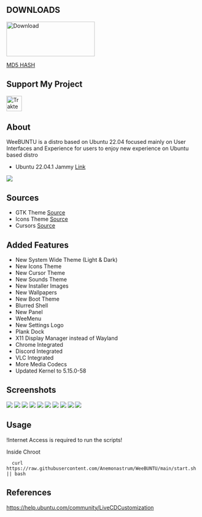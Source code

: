 ## DOWNLOADS

[<img src="https://github.com/Anemonastrum/RemasterUbuntu/raw/main/docs/download.png" height="90" width="230" alt="Download">](https://amikomac-my.sharepoint.com/:u:/g/personal/dtirta_e_students_amikom_ac_id/EbqXJlH3iOtMtnGLJuIwTJgBRtRTqx9mpzVz0E3gPUnvNw?e=dYIsjn&download=1)

[MD5 HASH](https://amikomac-my.sharepoint.com/:u:/g/personal/dtirta_e_students_amikom_ac_id/ESR1ox5LyFJBiOCWrHzrtSwB-LQNifiCB1DeT1nWRSRpKg?e=zMVK6K&download=1)

## Support My Project

[<img src="https://cdn.trakteer.id/images/embed/trbtn-red-2.png" height="40" style="border:0px;height:40px;" alt="Trakteer Saya">](https://trakteer.id/anemonastrum/tip)

## About
WeeBUNTU is a distro based on Ubuntu 22.04 focused mainly on User Interfaces and Experience for users to enjoy new experience on Ubuntu based distro
- Ubuntu 22.04.1 Jammy [Link](http://releases.ubuntu.com/jammy/)

<img src=https://github.com/Anemonastrum/RemasterUbuntu/raw/main/Background/warty-final-ubuntu.png width="auto" height="auto"/>

## Sources
- GTK Theme [Source](https://github.com/vinceliuice/WhiteSur-gtk-theme)
- Icons Theme [Source](https://github.com/yeyushengfan258/Reversal-icon-theme)
- Cursors [Source](https://github.com/vinceliuice/Vimix-cursors)

## Added Features
- New System Wide Theme (Light & Dark)
- New Icons Theme
- New Cursor Theme
- New Sounds Theme
- New Installer Images
- New Wallpapers
- New Boot Theme
- Blurred Shell
- New Panel
- WeeMenu
- New Settings Logo
- Plank Dock
- X11 Display Manager instead of Wayland
- Chrome Integrated
- Discord Integrated
- VLC Integrated
- More Media Codecs
- Updated Kernel to 5.15.0-58

## Screenshots

<img src=https://github.com/Anemonastrum/RemasterUbuntu/raw/main/docs/Screenshots/about.png width="auto" height="auto"/>

<img src=https://github.com/Anemonastrum/RemasterUbuntu/raw/main/docs/Screenshots/background.png width="auto" height="auto"/>

<img src=https://github.com/Anemonastrum/RemasterUbuntu/raw/main/docs/Screenshots/panel.png width="auto" height="auto"/>

<img src=https://github.com/Anemonastrum/RemasterUbuntu/raw/main/docs/Screenshots/blur.png width="auto" height="auto"/>

<img src=https://github.com/Anemonastrum/RemasterUbuntu/raw/main/docs/Screenshots/dark.png width="auto" height="auto"/>
<img src=https://github.com/Anemonastrum/RemasterUbuntu/raw/main/docs/Screenshots/light.png width="auto" height="auto"/>

<img src=https://github.com/Anemonastrum/RemasterUbuntu/raw/main/docs/Screenshots/files_dark.png width="auto" height="auto"/>
<img src=https://github.com/Anemonastrum/RemasterUbuntu/raw/main/docs/Screenshots/files_light.png width="auto" height="auto"/>

<img src=https://github.com/Anemonastrum/RemasterUbuntu/raw/main/docs/Screenshots/chrome.png width="auto" height="auto"/>

<img src=https://github.com/Anemonastrum/RemasterUbuntu/raw/main/docs/Screenshots/weemenu.png width="auto" height="auto"/>



## Usage

!Internet Access is required to run the scripts!

Inside Chroot

      curl https://raw.githubusercontent.com/Anemonastrum/WeeBUNTU/main/start.sh || bash
      
## References

https://help.ubuntu.com/community/LiveCDCustomization
